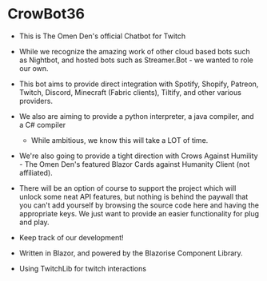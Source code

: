 # CrowBot36

- This is The Omen Den's official Chatbot for Twitch
- While we recognize the amazing work of other cloud based bots such as Nightbot, and hosted bots such as Streamer.Bot - we wanted to role our own.
- This bot aims to provide direct integration with Spotify, Shopify, Patreon, Twitch, Discord, Minecraft (Fabric clients), Tiltify, and other various providers. 
- We also are aiming to provide a python interpreter, a java compiler, and a C# compiler
  - While ambitious, we know this will take a LOT of time.
- We're also going to provide a tight direction with Crows Against Humility - The Omen Den's featured Blazor Cards against Humanity Client (not affiliated).

- There will be an option of course to support the project which will unlock some neat API features, but nothing is behind the paywall that you can't add yourself by browsing the source code here and having the appropriate keys. We just want to provide an easier functionality for plug and play. 

- Keep track of our development!

- Written in Blazor, and powered by the Blazorise Component Library. 
- Using TwitchLib for twitch interactions
